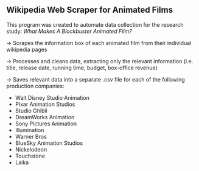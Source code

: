 ## Wikipedia Web Scraper for Animated Films 

This program was created to automate data collection for the research study:
*What Makes A Blockbuster Animated Film?*

<p>→ Scrapes the information box of each animated film from their individual wikipedia pages <br />
<p>→ Processes and cleans data, extracting only the relevant information (i.e. title, release date, running time, budget, box-office revenue)<br />
<p>→ Saves relevant data into a separate .csv file for each of the following production companies: <br />
  
  * Walt Disney Studio Animation
  * Pixar Animation Studios
  * Studio Ghibli
  * DreamWorks Animation
  * Sony Pictures Animation
  * Illumination
  * Warner Bros
  * BlueSky Animation Studios
  * Nickelodeon
  * Touchstone 
  * Laika

